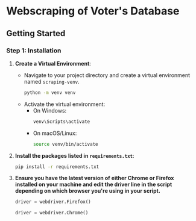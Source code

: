 # Webscraping of Voter's Database

## Getting Started

### Step 1: Installation 

1. **Create a Virtual Environment**:
   - Navigate to your project directory and create a virtual environment named `scraping-venv`.
     ```bash
     python -m venv venv
     ```
   - Activate the virtual environment:
     - On Windows:
       ```bash
       venv\Scripts\activate
       ```
     - On macOS/Linux:
       ```bash
       source venv/bin/activate
       ```

2. **Install the packages listed in `requirements.txt`**:
     ```bash
     pip install -r requirements.txt
     ```
3. **Ensure you have the latest version of either Chrome or Firefox installed on your machine and edit the driver line in the script depending on which browser you're using in your script.**

   ```python
   driver = webdriver.Firefox()
   ```

   ```python
   driver = webdriver.Chrome()
   ```